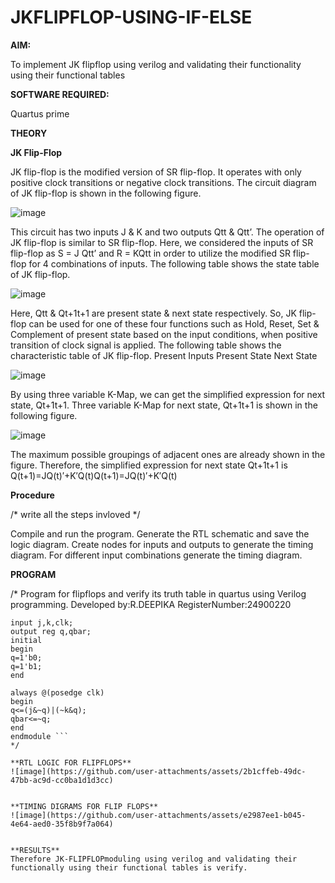 # JKFLIPFLOP-USING-IF-ELSE

**AIM:** 

To implement  JK flipflop using verilog and validating their functionality using their functional tables

**SOFTWARE REQUIRED:**

Quartus prime

**THEORY**

**JK Flip-Flop**

JK flip-flop is the modified version of SR flip-flop. It operates with only positive clock transitions or negative clock transitions. The circuit diagram of JK flip-flop is shown in the following figure.

![image](https://github.com/naavaneetha/JKFLIPFLOP-USING-IF-ELSE/assets/154305477/a649c30b-232b-4558-b188-fd6c09845180)


This circuit has two inputs J & K and two outputs Qtt & Qtt’. The operation of JK flip-flop is similar to SR flip-flop. Here, we considered the inputs of SR flip-flop as S = J Qtt’ and R = KQtt in order to utilize the modified SR flip-flop for 4 combinations of inputs. The following table shows the state table of JK flip-flop.

![image](https://github.com/naavaneetha/JKFLIPFLOP-USING-IF-ELSE/assets/154305477/c4360742-e8a8-4937-b089-c46c0433f9a3)

 
Here, Qtt & Qt+1t+1 are present state & next state respectively. So, JK flip-flop can be used for one of these four functions such as Hold, Reset, Set & Complement of present state based on the input conditions, when positive transition of clock signal is applied. The following table shows the characteristic table of JK flip-flop. Present Inputs Present State Next State
 
![image](https://github.com/naavaneetha/JKFLIPFLOP-USING-IF-ELSE/assets/154305477/6c275261-a6d5-4c37-a3a7-1e88ca11c4cd)

By using three variable K-Map, we can get the simplified expression for next state, Qt+1t+1. Three variable K-Map for next state, Qt+1t+1 is shown in the following figure.
 
![image](https://github.com/naavaneetha/JKFLIPFLOP-USING-IF-ELSE/assets/154305477/5174f41b-0ce0-4329-a372-6d1943ea6673)

The maximum possible groupings of adjacent ones are already shown in the figure. Therefore, the simplified expression for next state Qt+1t+1 is Q(t+1)=JQ(t)′+K′Q(t)Q(t+1)=JQ(t)′+K′Q(t)

**Procedure**

/* write all the steps invloved */

Compile and run the program.
Generate the RTL schematic and save the logic diagram.
Create nodes for inputs and outputs to generate the timing diagram.
For different input combinations generate the timing diagram.


**PROGRAM**

/* Program for flipflops and verify its truth table in quartus using Verilog programming. Developed by:R.DEEPIKA RegisterNumber:24900220
```module jkf(j,k,clk,q,qbar);
input j,k,clk;
output reg q,qbar;
initial
begin
q=1'b0;
q=1'b1;
end

always @(posedge clk)
begin
q<=(j&~q)|(~k&q);
qbar<=~q;
end 
endmodule ```
*/

**RTL LOGIC FOR FLIPFLOPS**
![image](https://github.com/user-attachments/assets/2b1cffeb-49dc-47bb-ac9d-cc0ba1d1d3cc)


**TIMING DIGRAMS FOR FLIP FLOPS**
![image](https://github.com/user-attachments/assets/e2987ee1-b045-4e64-aed0-35f8b9f7a064)


**RESULTS**
Therefore JK-FLIPFLOPmoduling using verilog and validating their functionally using their functional tables is verify.
